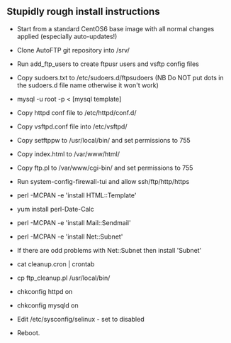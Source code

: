 Stupidly rough install instructions
-----------------------------------

* Start from a standard CentOS6 base image with all normal changes applied (especially auto-updates!)

* Clone AutoFTP git repository into /srv/

* Run add_ftp_users to create ftpusr users and vsftp config files

* Copy sudoers.txt to /etc/sudoers.d/ftpsudoers (NB Do NOT put dots in the sudoers.d file name otherwise it won't work)

* mysql -u root -p < [mysql template]

* Copy httpd conf file to /etc/httpd/conf.d/

* Copy vsftpd.conf file into /etc/vsftpd/

* Copy setftppw to /usr/local/bin/ and set permissions to 755

* Copy index.html to /var/www/html/

* Copy ftp.pl to /var/www/cgi-bin/ and set permissions to 755

* Run system-config-firewall-tui and allow ssh/ftp/http/https

* perl -MCPAN -e 'install HTML::Template'

* yum install perl-Date-Calc

* perl -MCPAN -e 'install Mail::Sendmail'

* perl -MCPAN -e 'install Net::Subnet'

* If there are odd problems with Net::Subnet then install 'Subnet'

* cat cleanup.cron | crontab

* cp ftp_cleanup.pl /usr/local/bin/

* chkconfig httpd on

* chkconfig mysqld on

* Edit /etc/sysconfig/selinux - set to disabled

* Reboot.

